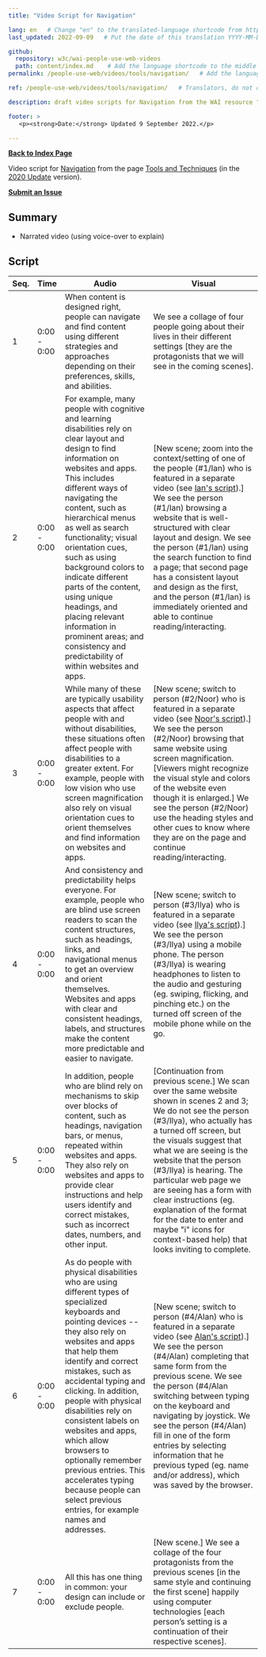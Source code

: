 ```yaml
---
title: "Video Script for Navigation"

lang: en   # Change "en" to the translated-language shortcode from https://www.iana.org/assignments/language-subtag-registry/language-subtag-registry
last_updated: 2022-09-09   # Put the date of this translation YYYY-MM-DD (with month in the middle)

github:
  repository: w3c/wai-people-use-web-videos
  path: content/index.md    # Add the language shortcode to the middle of the filename, for example: content/index.fr.md
permalink: /people-use-web/videos/tools/navigation/   # Add the language shortcode to the end, with no slash at end, for example: /link/to/page/fr

ref: /people-use-web/videos/tools/navigation/   # Translators, do not change this

description: draft video scripts for Navigation from the WAI resource "How People with Disabilities Use the Web"

footer: >
   <p><strong>Date:</strong> Updated 9 September 2022.</p>

---
```


**[Back to Index Page](../../)**

Video script for [Navigation](https://deploy-preview-113--wai-people-use-web.netlify.app/people-use-web/tools-techniques-navigation/) from the page [Tools and Techniques](https://deploy-preview-113--wai-people-use-web.netlify.app/people-use-web/tools-techniques/) (in the [2020 Update](https://github.com/w3c/wai-people-use-web/wiki/Persona-development) version).

**[Submit an Issue](https://github.com/w3c/wai-people-use-web-videos/issues/new?title=[Navigation])**

## Summary

* Narrated video (using voice-over to explain)

## Script

| Seq. | Time | Audio | Visual |
| --- | --- | --- | --- |
| 1 | 0:00 - 0:00 | When content is designed right, people can navigate and find content using different strategies and approaches depending on their preferences, skills, and abilities. | We see a collage of four people going about their lives in their different settings [they are the protagonists that we will see in the coming scenes]. |
| 2 | 0:00 - 0:00 | For example, many people with cognitive and learning disabilities rely on clear layout and design to find information on websites and apps. This includes different ways of navigating the content, such as hierarchical menus as well as search functionality; visual orientation cues, such as using background colors to indicate different parts of the content, using unique headings, and placing relevant information in prominent areas; and consistency and predictability of within websites and apps. | [New scene; zoom into the context/setting of one of the people (#1/Ian) who is featured in a separate video (see [Ian's script](https://wai-people-use-web-videos.netlify.app/people-use-web/videos/stories/ian/)).] We see the person (#1/Ian) browsing a website that is well-structured with clear layout and design. We see the person (#1/Ian) using the search function to find a page; that second page has a consistent layout and design as the first, and the person (#1/Ian) is immediately oriented and able to continue reading/interacting. |
| 3 | 0:00 - 0:00 | While many of these are typically usability aspects that affect people with and without disabilities, these situations often affect people with disabilities to a greater extent. For example, people with low vision who use screen magnification also rely on visual orientation cues to orient themselves and find information on websites and apps. | [New scene; switch to person (#2/Noor) who is featured in a separate video (see [Noor's script](https://wai-people-use-web-videos.netlify.app/people-use-web/videos/stories/noor/)).] We see the person (#2/Noor) browsing that same website using screen magnification. [Viewers might recognize the visual style and colors of the website even though it is enlarged.] We see the person (#2/Noor) use the heading styles and other cues to know where they are on the page and continue reading/interacting. |
| 4 | 0:00 - 0:00 | And consistency and predictability helps everyone. For example, people who are blind use screen readers to scan the content structures, such as headings, links, and navigational menus to get an overview and orient themselves. Websites and apps with clear and consistent headings, labels, and structures make the content more predictable and easier to navigate. | [New scene; switch to person (#3/Ilya) who is featured in a separate video (see [Ilya's script](https://wai-people-use-web-videos.netlify.app/people-use-web/videos/stories/ilya/)).] We see the person (#3/Ilya) using a mobile phone. The person (#3/Ilya) is wearing headphones to listen to the audio and gesturing (eg. swiping, flicking, and pinching etc.) on the turned off screen of the mobile phone while on the go. |
| 5 | 0:00 - 0:00 | In addition, people who are blind rely on mechanisms to skip over blocks of content, such as headings, navigation bars, or menus, repeated within websites and apps. They also rely on websites and apps to provide clear instructions and help users identify and correct mistakes, such as incorrect dates, numbers, and other input. | [Continuation from previous scene.] We scan over the same website shown in scenes 2 and 3; We do not see the person (#3/Ilya), who actually has a turned off screen, but the visuals suggest that what we are seeing is the website that the person (#3/Ilya) is hearing. The particular web page we are seeing has a form with clear instructions (eg. explanation of the format for the date to enter and maybe "i" icons for context-based help) that looks inviting to complete. |
| 6 | 0:00 - 0:00 | As do people with physical disabilities who are using different types of specialized keyboards and pointing devices -- they also rely on websites and apps that help them identify and correct mistakes, such as accidental typing and clicking. In addition, people with physical disabilities rely on consistent labels on websites and apps, which allow browsers to optionally remember previous entries. This accelerates typing because people can select previous entries, for example names and addresses. | [New scene; switch to person (#4/Alan) who is featured in a separate video (see [Alan's script](https://wai-people-use-web-videos.netlify.app/people-use-web/videos/stories/alan/)).] We see the person (#4/Alan) completing that same form from the previous scene. We see the person (#4/Alan switching between typing on the keyboard and navigating by joystick. We see the person (#4/Alan) fill in one of the form entries by selecting information that he previous typed (eg. name and/or address), which was saved by the browser. |
| 7 | 0:00 - 0:00 | All this has one thing in common: your design can include or exclude people. | [New scene.] We see a collage of the four protagonists from the previous scenes [in the same style and continuing the first scene] happily using computer technologies [each person’s setting is a continuation of their respective scenes]. |
